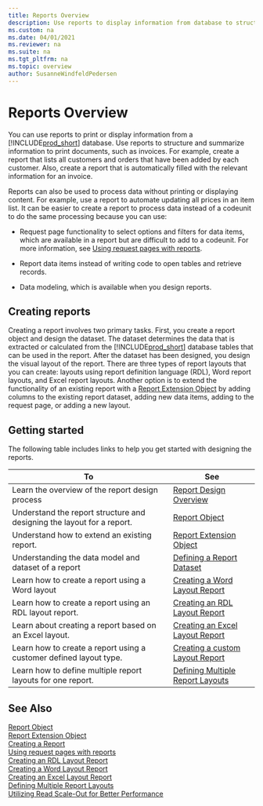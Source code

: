 ```yaml
---
title: Reports Overview
description: Use reports to display information from database to structure and summarize information and print documents, such as invoices. 
ms.custom: na
ms.date: 04/01/2021
ms.reviewer: na
ms.suite: na
ms.tgt_pltfrm: na
ms.topic: overview
author: SusanneWindfeldPedersen
---
```


# Reports Overview

You can use reports to print or display information from a [!INCLUDE[prod_short](../includes/prod_short.md)] database. Use reports to structure and summarize information to print documents, such as invoices. For example, create a report that lists all customers and orders that have been added by each customer. Also, create a report that is automatically filled with the relevant information for an invoice.  

Reports can also be used to process data without printing or displaying content. For example, use a report to automate updating all prices in an item list. It can be easier to create a report to process data instead of a codeunit to do the same processing because you can use:  

- Request page functionality to select options and filters for data items, which are available in a report but are difficult to add to a codeunit. For more information, see [Using request pages with reports](devenv-request-pages-for-reports.md). 

- Report data items instead of writing code to open tables and retrieve records.  

- Data modeling, which is available when you design reports. 

## Creating reports

Creating a report involves two primary tasks. First, you create a report object and design the dataset. The dataset determines the data that is extracted or calculated from the [!INCLUDE[prod_short](../includes/prod_short.md)] database tables that can be used in the report. After the dataset has been designed, you design the visual layout of the report. There are three types of report layouts that you can create: layouts using report definition language (RDL), Word report layouts, and Excel report layouts. Another option is to extend the functionality of an existing report with a [Report Extension Object](devenv-report-ext-object.md) by adding columns to the existing report dataset, adding new data items, adding to the request page, or adding a new layout.

## Getting started

The following table includes links to help you get started with designing the reports.

|To      |See      | 
|--------|---------| 
|Learn the overview of the report design process|[Report Design Overview](devenv-report-design-overview.md)| 
|Understand the report structure and designing the layout for a report.|[Report Object](devenv-report-object.md)|
|Understand how to extend an existing report.|[Report Extension Object](devenv-report-ext-object.md)|
|Understanding the data model and dataset of a report|[Defining a Report Dataset](devenv-report-dataset.md)|  
|Learn how to create a report using a Word layout|[Creating a Word Layout Report](devenv-howto-report-layout.md)| 
|Learn how to create a report using an RDL layout report.|[Creating an RDL Layout Report](devenv-howto-rdl-report-layout.md)|
|Learn about creating a report based on an Excel layout.|[Creating an Excel Layout Report](devenv-howto-excel-report-layout.md)|
|Learn how to create a report using a customer defined layout type.|[Creating a custom Layout Report](devenv-report-custom-render.md)|
|Learn how to define multiple report layouts for one report.|[Defining Multiple Report Layouts](devenv-multiple-report-layouts.md)|

## See Also

[Report Object](devenv-report-object.md)  
[Report Extension Object](devenv-report-ext-object.md)  
[Creating a Report](devenv-howto-report-layout.md)  
[Using request pages with reports](devenv-request-pages-for-reports.md)   
[Creating an RDL Layout Report](devenv-howto-rdl-report-layout.md)  
[Creating a Word Layout Report](devenv-howto-report-layout.md)  
[Creating an Excel Layout Report](devenv-howto-excel-report-layout.md)  
[Defining Multiple Report Layouts](devenv-multiple-report-layouts.md)  
[Utilizing Read Scale-Out for Better Performance](../administration/database-read-scale-out-overview.md)  